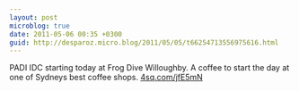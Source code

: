 ```yaml
---
layout: post
microblog: true
date: 2011-05-06 00:35 +0300
guid: http://desparoz.micro.blog/2011/05/05/t66254713556975616.html
---
```

PADI IDC starting today at Frog Dive Willoughby. A coffee to start the day at one of Sydneys best coffee shops. [4sq.com/jfE5mN](http://4sq.com/jfE5mN)
